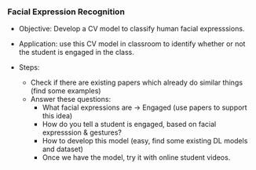 ### Facial Expression Recognition
* Objective: Develop a CV model to classify human facial expresssions.
* Application: use this CV model in classroom to identify whether or not the student is engaged in the class. 

* Steps:
    * Check if there are existing papers which already do similar things (find some examples)
    * Answer these questions:
        * What facial expressions are -> Engaged (use papers to support this idea)
        * How do you tell a student is engaged, based on facial expresssion & gestures? 
        * How to develop this model (easy, find some existing DL models and dataset)
        * Once we have the model, try it with online student videos. 